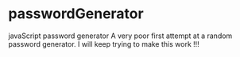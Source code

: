 # passwordGenerator
javaScript password generator
A very poor first attempt at a random password generator. I will keep trying to make this work !!!
